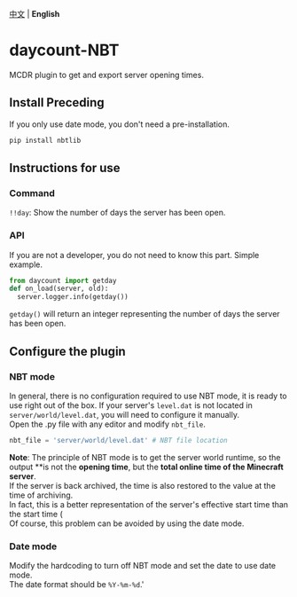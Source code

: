 [中文](README.md) | **English**
# daycount-NBT
MCDR plugin to get and export server opening times.

## Install Preceding
If you only use date mode, you don't need a pre-installation.
```bash
pip install nbtlib
```
## Instructions for use
### Command
`!!day`: Show the number of days the server has been open.

### API
If you are not a developer, you do not need to know this part.
Simple example.
```python
from daycount import getday
def on_load(server, old):
  server.logger.info(getday())
```
`getday()` will return an integer representing the number of days the server has been open.

## Configure the plugin
### NBT mode
In general, there is no configuration required to use NBT mode, it is ready to use right out of the box. If your server's `level.dat` is not located in `server/world/level.dat`, you will need to configure it manually.  
Open the .py file with any editor and modify `nbt_file`.
```python
nbt_file = 'server/world/level.dat' # NBT file location
```
**Note**: The principle of NBT mode is to get the server world runtime, so the output **is not the **opening time**, but the **total online time of the Minecraft server**.  
If the server is back archived, the time is also restored to the value at the time of archiving.  
In fact, this is a better representation of the server's effective start time than the start time (  
Of course, this problem can be avoided by using the date mode.

### Date mode
Modify the hardcoding to turn off NBT mode and set the date to use date mode.  
The date format should be `%Y-%m-%d`.'
